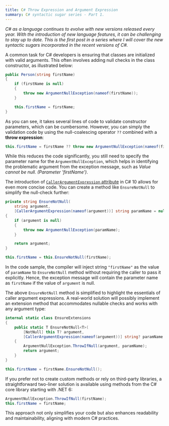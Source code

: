 ```yaml
---
title: C# Throw Expression and Argument Expression
summary: C# syntactic sugar series - Part 1.
---
```


*C# as a language continues to evolve with new versions released every year. With the introduction of new language features, it can be challenging to stay up to date. This is the first post in a series where I will cover the new syntactic sugars incorporated in the recent versions of C#.*

A common task for C# developers is ensuring that classes are initialized with valid arguments. This often involves adding null checks in the class constructor, as illustrated below:

```cs
public Person(string firstName)
{
    if (firstName is null)
    {
        throw new ArgumentNullException(nameof(firstName));
    }

    this.firstName = firstName;
}
```

As you can see, it takes several lines of code to validate constructor parameters, which can be cumbersome. However, you can simply the validation code by using the null-coalescing operator `??` combined with a **throw expression**:

```cs
this.firstName = firstName ?? throw new ArgumentNullException(nameof(firstName));
```

While this reduces the code significantly, you still need to specify the parameter name for the `ArgumentNullException`, which helps in identifying the problematic argument from the exception message, such as *Value cannot be null. (Parameter 'firstName')*.

The introduction of [`CallerArgumentExpression` attribute](https://learn.microsoft.com/en-us/dotnet/csharp/language-reference/attributes/caller-information#argument-expressions) in C# 10 allows for even more concise code. You can create a method like `EnsureNotNull` to simplify the null-check further:

```cs
private string EnsureNotNull(
    string argument,
    [CallerArgumentExpression(nameof(argument))] string paramName = null)
{
    if (argument is null)
    {
        throw new ArgumentNullException(paramName);
    }

    return argument;
}

this.firstName = this.EnsureNotNull(firstName);
```

In the code sample, the compiler will inject string `"firstName"` as the value of `paramName` to `EnsureNotNull` method without requiring the caller to pass it explicitly. Hence, the exception message will contain the parameter name as `firstName` if the value of `argument` is null.

The above `EnsureNotNull` method is simplified to highlight the essentials of caller argument expressions. A real-world solution will possibly implement an extension method that accommodates nullable checks and works with any argument type:

```cs
internal static class EnsureExtensions
{
    public static T EnsureNotNull<T>(
        [NotNull] this T? argument,
        [CallerArgumentExpression(nameof(argument))] string? paramName = null)
    {
        ArgumentNullException.ThrowIfNull(argument, paramName);
        return argument;
    }
}

this.firstName = firstName.EnsureNotNull();
```

If you prefer not to create custom methods or rely on third-party libraries, a straightforward two-liner solution is available using methods from the C# core library starting with .NET 6:

```cs
ArgumentNullException.ThrowIfNull(firstName);
this.firstName = firstName;
```

This approach not only simplifies your code but also enhances readability and maintainability, aligning with modern C# practices.
